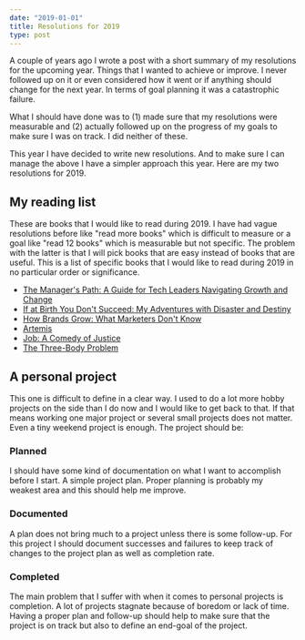 ```yaml
---
date: "2019-01-01"
title: Resolutions for 2019
type: post
---
```


A couple of years ago I wrote a post with a short summary of my resolutions for the upcoming year. Things that I wanted to achieve or improve. I never followed up on it or even considered how it went or if anything should change for the next year. In terms of goal planning it was a catastrophic failure.

What I should have done was to (1) made sure that my resolutions were measurable and (2) actually followed up on the progress of my goals to make sure I was on track. I did neither of these.

This year I have decided to write new resolutions. And to make sure I can manage the above I have a simpler approach this year. Here are my two resolutions for 2019.

## My reading list
These are books that I would like to read during 2019. I have had vague resolutions before like "read more books" which is difficult to measure or a goal like "read 12 books" which is measurable but not specific. The problem with the latter is that I will pick books that are easy instead of books that are useful. This is a list of specific books that I would like to read during 2019 in no particular order or significance.

 * [The Manager's Path: A Guide for Tech Leaders Navigating Growth and Change](https://www.goodreads.com/book/show/33369254-the-manager-s-path)
 * [If at Birth You Don't Succeed: My Adventures with Disaster and Destiny](https://www.goodreads.com/book/show/25666058-if-at-birth-you-don-t-succeed)
 * [How Brands Grow: What Marketers Don't Know](https://www.goodreads.com/book/show/9128288-how-brands-grow)
 * [Artemis](https://www.goodreads.com/book/show/34928122-artemis)
 * [Job: A Comedy of Justice](https://www.goodreads.com/book/show/355.Job)
 * [The Three-Body Problem](https://www.goodreads.com/book/show/20518872-the-three-body-problem)

## A personal project
This one is difficult to define in a clear way. I used to do a lot more hobby projects on the side than I do now and I would like to get back to that. If that means working one major project or several small projects does not matter. Even a tiny weekend project is enough. The project should be:

### Planned
I should have some kind of documentation on what I want to accomplish before I start. A simple project plan. Proper planning is probably my weakest area and this should help me improve.

### Documented
A plan does not bring much to a project unless there is some follow-up. For this project I should document successes and failures to keep track of changes to the project plan as well as completion rate.

### Completed
The main problem that I suffer with when it comes to personal projects is completion. A lot of projects stagnate because of boredom or lack of time. Having a proper plan and follow-up should help to make sure that the project is on track but also to define an end-goal of the project.
